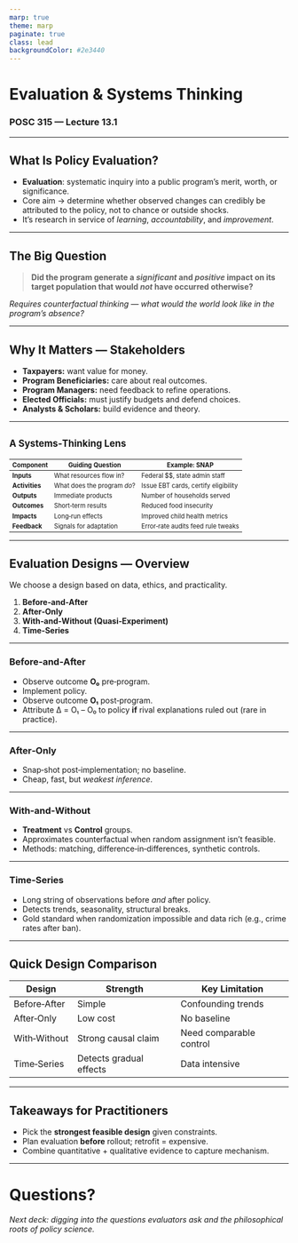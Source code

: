 ```yaml
---
marp: true
theme: marp
paginate: true
class: lead
backgroundColor: #2e3440
---
```


# Evaluation & Systems Thinking

### POSC 315 — Lecture 13.1

---

## What Is Policy Evaluation?

* **Evaluation**: systematic inquiry into a public program’s merit, worth, or significance.
* Core aim → determine whether observed changes can credibly be attributed to the policy, not to chance or outside shocks.
* It’s research in service of *learning*, *accountability*, and *improvement*.

---

## The Big Question

> **Did the program generate a *significant* and *positive* impact on its target population that would *not* have occurred otherwise?**

*Requires counterfactual thinking — what would the world look like in the program’s absence?*

---

## Why It Matters — Stakeholders

* **Taxpayers:** want value for money.
* **Program Beneficiaries:** care about real outcomes.
* **Program Managers:** need feedback to refine operations.
* **Elected Officials:** must justify budgets and defend choices.
* **Analysts & Scholars:** build evidence and theory.

---

## <span style="font-size:0.8em">A Systems‑Thinking Lens</span>

<table style="font-size:0.8em">
    <thead>
        <tr>
            <th>Component</th>
            <th>Guiding Question</th>
            <th>Example: SNAP</th>
        </tr>
    </thead>
    <tbody>
        <tr>
            <td><strong>Inputs</strong></td>
            <td>What resources flow in?</td>
            <td>Federal $$, state admin staff</td>
        </tr>
        <tr>
            <td><strong>Activities</strong></td>
            <td>What does the program <em>do</em>?</td>
            <td>Issue EBT cards, certify eligibility</td>
        </tr>
        <tr>
            <td><strong>Outputs</strong></td>
            <td>Immediate products</td>
            <td>Number of households served</td>
        </tr>
        <tr>
            <td><strong>Outcomes</strong></td>
            <td>Short‑term results</td>
            <td>Reduced food insecurity</td>
        </tr>
        <tr>
            <td><strong>Impacts</strong></td>
            <td>Long‑run effects</td>
            <td>Improved child health metrics</td>
        </tr>
        <tr>
            <td><strong>Feedback</strong></td>
            <td>Signals for adaptation</td>
            <td>Error‑rate audits feed rule tweaks</td>
        </tr>
    </tbody>
</table>

---

## Evaluation Designs — Overview

We choose a design based on data, ethics, and practicality.

1. **Before‑and‑After**
2. **After‑Only**
3. **With‑and‑Without (Quasi‑Experiment)**
4. **Time‑Series**

---

### Before‑and‑After

* Observe outcome **O₀** pre‑program.
* Implement policy.
* Observe outcome **O₁** post‑program.
* Attribute Δ = O₁ – O₀ to policy **if** rival explanations ruled out (rare in practice).

---

### After‑Only

* Snap‑shot post‑implementation; no baseline.
* Cheap, fast, but *weakest inference*.

---

### With‑and‑Without

* **Treatment** vs **Control** groups.
* Approximates counterfactual when random assignment isn’t feasible.
* Methods: matching, difference‑in‑differences, synthetic controls.

---

### Time‑Series

* Long string of observations before *and* after policy.
* Detects trends, seasonality, structural breaks.
* Gold standard when randomization impossible and data rich (e.g., crime rates after ban).

---

## Quick Design Comparison

| Design       | Strength                | Key Limitation          |
| ------------ | ----------------------- | ----------------------- |
| Before‑After | Simple                  | Confounding trends      |
| After‑Only   | Low cost                | No baseline             |
| With‑Without | Strong causal claim     | Need comparable control |
| Time‑Series  | Detects gradual effects | Data intensive          |

---

## Takeaways for Practitioners

* Pick the **strongest feasible design** given constraints.
* Plan evaluation **before** rollout; retrofit = expensive.
* Combine quantitative + qualitative evidence to capture mechanism.

---

# Questions?

*Next deck: digging into the *questions* evaluators ask and the philosophical roots of policy science.*